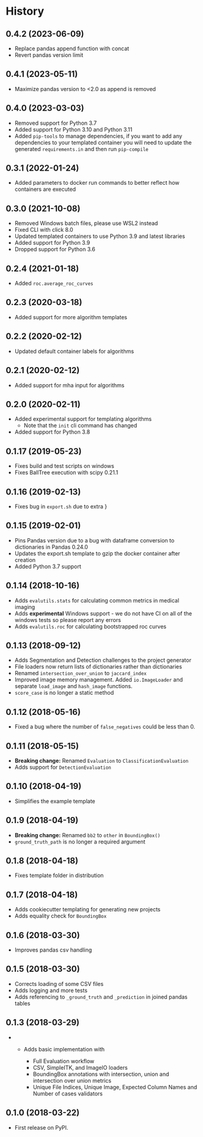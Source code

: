 # History

## 0.4.2 (2023-06-09)

 - Replace pandas append function with concat
 - Revert pandas version limit

## 0.4.1 (2023-05-11)

 - Maximize pandas version to <2.0 as append is removed

## 0.4.0 (2023-03-03)

 - Removed support for Python 3.7
 - Added support for Python 3.10 and Python 3.11
 - Added `pip-tools` to manage dependencies, if you want to add any dependencies to your
   templated container you will need to update the generated `requirements.in` and then
   run `pip-compile`

## 0.3.1 (2022-01-24)

  - Added parameters to docker run commands to better reflect how
    containers are executed

## 0.3.0 (2021-10-08)

  - Removed Windows batch files, please use WSL2 instead
  - Fixed CLI with click 8.0
  - Updated templated containers to use Python 3.9 and latest libraries
  - Added support for Python 3.9
  - Dropped support for Python 3.6

## 0.2.4 (2021-01-18)

  - Added `roc.average_roc_curves`

## 0.2.3 (2020-03-18)

  - Added support for more algorithm templates

## 0.2.2 (2020-02-12)

  - Updated default container labels for algorithms

## 0.2.1 (2020-02-12)

  - Added support for mha input for algorithms

## 0.2.0 (2020-02-11)

  - Added experimental support for templating algorithms
      - Note that the `init` cli command
        has changed
  - Added support for Python 3.8

## 0.1.17 (2019-05-23)

  - Fixes build and test scripts on windows
  - Fixes BallTree execution with scipy 0.21.1

## 0.1.16 (2019-02-13)

  - Fixes bug in `export.sh` due to extra }

## 0.1.15 (2019-02-01)

  - Pins Pandas version due to a bug with dataframe conversion to
    dictionaries in Pandas 0.24.0
  - Updates the export.sh template to gzip the docker container after
    creation
  - Added Python 3.7 support

## 0.1.14 (2018-10-16)

  - Adds `evalutils.stats` for calculating
    common metrics in medical imaging
  - Adds **experimental** Windows support - we do not have CI on all of
    the windows tests so please report any errors
  - Adds `evalutils.roc` for calculating
    bootstrapped roc curves

## 0.1.13 (2018-09-12)

  - Adds Segmentation and Detection challenges to the project generator
  - File loaders now return lists of dictionaries rather than
    dictionaries
  - Renamed `intersection_over_union` to
    `jaccard_index`
  - Improved image memory management. Added
    `io.ImageLoader` and separate
    `load_image` and
    `hash_image` functions.
  - `score_case` is no longer a static
    method

## 0.1.12 (2018-05-16)

  - Fixed a bug where the number of
    `false_negatives` could be less than
    0.

## 0.1.11 (2018-05-15)

  - **Breaking change:** Renamed `Evaluation` to
    `ClassificationEvaluation`
  - Adds support for `DetectionEvaluation`

## 0.1.10 (2018-04-19)

  - Simplifies the example template

## 0.1.9 (2018-04-19)

  - **Breaking change:** Renamed `bb2` to `other` in `BoundingBox()`
  - `ground_truth_path` is no longer a required argument

## 0.1.8 (2018-04-18)

  - Fixes template folder in distribution

## 0.1.7 (2018-04-18)

  - Adds cookiecutter templating for generating new projects
  - Adds equality check for `BoundingBox`

## 0.1.6 (2018-03-30)

  - Improves pandas csv handling

## 0.1.5 (2018-03-30)

  - Corrects loading of some CSV files
  - Adds logging and more tests
  - Adds referencing to `_ground_truth` and `_prediction` in joined
    pandas tables

## 0.1.3 (2018-03-29)

  -   - Adds basic implementation with

          - Full Evaluation workflow
          - CSV, SimpleITK, and ImageIO loaders
          - BoundingBox annotations with intersection, union and
            intersection over union metrics
          - Unique File Indices, Unique Image, Expected Column Names and
            Number of cases validators

## 0.1.0 (2018-03-22)

  - First release on PyPI.
